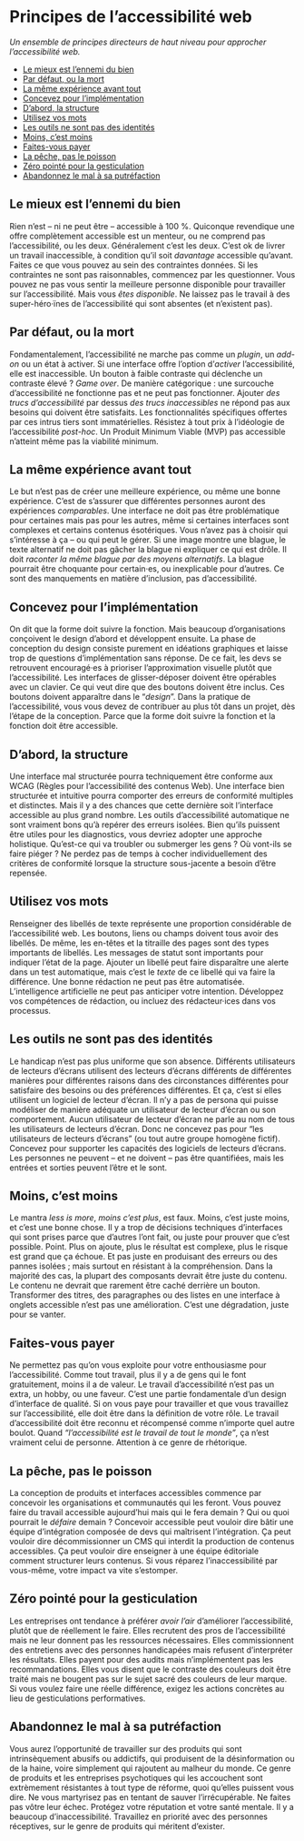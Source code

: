 # Principes de l’accessibilité web

_Un ensemble de principes directeurs de haut niveau pour approcher l’accessibilité web._

* [Le mieux est l’ennemi du bien](#le-mieux-est-lennemi-du-bien)
* [Par défaut, ou la mort](#par-défaut-ou-la-mort)
* [La même expérience avant tout](#la-même-expérience-avant-tout)
* [Concevez pour l’implémentation](#concevez-pour-limplémentation)
* [D’abord, la structure](#dabord-la-structure)
* [Utilisez vos mots](#utilisez-vos-mots)
* [Les outils ne sont pas des identités](#les-outils-ne-sont-pas-des-identités)
* [Moins, c’est moins](#moins-cest-moins)
* [Faites-vous payer](#faites-vous-payer)
* [La pêche, pas le poisson](#la-pêche-pas-le-poisson)
* [Zéro pointé pour la gesticulation](#zéro-pointé-pour-la-gesticulation)
* [Abandonnez le mal à sa putréfaction](#abandonnez-le-mal-à-sa-putréfaction)

## Le mieux est l’ennemi du bien

Rien n’est – ni ne peut être – accessible à 100 %. Quiconque revendique une offre complètement accessible est un menteur, ou ne comprend pas l’accessibilité, ou les deux. Généralement c’est les deux. C’est ok de livrer un travail inaccessible, à condition qu’il soit _davantage_ accessible qu’avant. Faites ce que vous pouvez au sein des contraintes données. Si les contraintes ne sont pas raisonnables, commencez par les questionner. Vous pouvez ne pas vous sentir la meilleure personne disponible pour travailler sur l’accessibilité. Mais vous _êtes disponible_. Ne laissez pas le travail à des super-héro·ïnes de l’accessibilité qui sont absentes (et n’existent pas).

## Par défaut, ou la mort

Fondamentalement, l’accessibilité ne marche pas comme un <i lang="en">plugin</i>, un <i lang="en">add-on</i> ou un état à activer. Si une interface offre l’option d’_activer_ l’accessibilité, elle est inaccessible. Un bouton à faible contraste qui déclenche un contraste élevé ? <i lang="en">Game over</i>. De manière catégorique : une surcouche d’accessibilité ne fonctionne pas et ne peut pas fonctionner. Ajouter _des trucs d’accessibilité_ par dessus _des trucs inaccessibles_ ne répond pas aux besoins qui doivent être satisfaits. Les fonctionnalités spécifiques offertes par ces intrus tiers sont immatérielles. Résistez à tout prix à l’idéologie de l’accessibilité _post-hoc_. Un Produit Minimum Viable (MVP) pas accessible n’atteint même pas la viabilité minimum.

## La même expérience avant tout

Le but n’est pas de créer une meilleure expérience, ou même une bonne expérience. C’est de s’assurer que différentes personnes auront des expériences _comparables_. Une interface ne doit pas être problématique pour certaines mais pas pour les autres, même si certaines interfaces sont complexes et certains contenus ésotériques. Vous n’avez pas à choisir qui s’intéresse à ça – ou qui peut le gérer. Si une image montre une blague, le texte alternatif ne doit pas gâcher la blague ni expliquer ce qui est drôle. Il doit _raconter la même blague par des moyens alternatifs_. La blague pourrait être choquante pour certain·es, ou inexplicable pour d’autres. Ce sont des manquements en matière d’inclusion, pas d’accessibilité.

## Concevez pour l’implémentation

On dit que la forme doit suivre la fonction. Mais beaucoup d’organisations conçoivent le design d’abord et développent ensuite. La phase de conception du design consiste purement en idéations graphiques et laisse trop de questions d’implémentation sans réponse. De ce fait, les devs se retrouvent encouragé·es à prioriser l’approximation visuelle plutôt que l’accessibilité. Les interfaces de glisser-déposer doivent être opérables avec un clavier. Ce qui veut dire que des boutons doivent être inclus. Ces boutons doivent apparaître dans le “_design_”. Dans la pratique de l’accessibilité, vous vous devez de contribuer au plus tôt dans un projet, dès l’étape de la conception. Parce que la forme doit suivre la fonction et la fonction doit être accessible.

## D’abord, la structure

Une interface mal structurée pourra techniquement être conforme aux <abbr>WCAG</abbr>  (Règles pour l’accessibilité des contenus Web). Une interface bien structurée et intuitive pourra comporter des erreurs de conformité multiples et distinctes. Mais il y a des chances que cette dernière soit l’interface accessible au plus grand nombre. Les outils d’accessibilité automatique ne sont vraiment bons qu’à repérer des erreurs isolées. Bien qu’ils puissent être utiles pour les diagnostics, vous devriez adopter une approche holistique. Qu’est-ce qui va troubler ou submerger les gens ? Où vont-ils se faire piéger ? Ne perdez pas de temps à cocher individuellement des critères de conformité lorsque la structure sous-jacente a besoin d’être repensée.

## Utilisez vos mots

Renseigner des libellés de texte représente une proportion considérable de l’accessibilité web. Les boutons, liens ou champs doivent tous avoir des libellés. De même, les en-têtes et la titraille des pages sont des types importants de libellés. Les messages de statut sont importants pour indiquer l’état de la page. Ajouter un libellé peut faire disparaître une alerte dans un test automatique, mais c’est le _texte_ de ce libellé qui va faire la différence. Une bonne rédaction ne peut pas être automatisée. L’intelligence artificielle ne peut pas anticiper votre intention. Développez vos compétences de rédaction, ou incluez des rédacteur·ices dans vos processus.

## Les outils ne sont pas des identités

Le handicap n’est pas plus uniforme que son absence. Différents utilisateurs de lecteurs d’écrans utilisent des lecteurs d’écrans différents de différentes manières pour différentes raisons dans des circonstances différentes pour satisfaire des besoins ou des préférences différentes. Et ça, c’est si elles utilisent un logiciel de lecteur d’écran. Il n’y a pas de persona qui puisse modéliser de manière adéquate un utilisateur de lecteur d’écran ou son comportement. Aucun utilisateur de lecteur d’écran ne parle au nom de tous les utilisateurs de lecteurs d’écran. Donc ne concevez pas pour “les utilisateurs de lecteurs d’écrans” (ou tout autre groupe homogène fictif). Concevez pour supporter les capacités des logiciels de lecteurs d’écrans. Les personnes ne peuvent – et ne doivent – pas être quantifiées, mais les entrées et sorties peuvent l’être et le sont.

## Moins, c’est moins

Le mantra <i lang="en">less is more</i>, _moins c’est plus_, est faux. Moins, c’est juste moins, et c’est une bonne chose. Il y a trop de décisions techniques d’interfaces qui sont prises parce que d’autres l’ont fait, ou juste pour prouver que c’est possible. Point. Plus on ajoute, plus le résultat est complexe, plus le risque est grand que ça échoue. Et pas juste en produisant des erreurs ou des pannes isolées ; mais surtout en résistant à la compréhension. Dans la majorité des cas, la plupart des composants devrait être juste du contenu. Le contenu ne devrait que rarement être caché derrière un bouton. Transformer des titres, des paragraphes ou des listes en une interface à onglets accessible n’est pas une amélioration. C’est une dégradation, juste pour se vanter.

## Faites-vous payer

Ne permettez pas qu’on vous exploite pour votre enthousiasme pour l’accessibilité. Comme tout travail, plus il y a de gens qui le font gratuitement, moins il a de valeur. Le travail d’accessibilité n’est pas un extra, un hobby, ou une faveur. C’est une partie fondamentale d’un design d’interface de qualité. Si on vous paye pour travailler et que vous travaillez sur l’accessibilité, elle doit être dans la définition de votre rôle. Le travail d’accessibilité doit être reconnu et récompensé comme n’importe quel autre boulot. Quand _“l’accessibilité est le travail de tout le monde”_, ça n’est vraiment celui de personne. Attention à ce genre de rhétorique.

## La pêche, pas le poisson

La conception de produits et interfaces accessibles commence par concevoir les organisations et communautés qui les feront. Vous pouvez faire du travail accessible aujourd’hui mais qui le fera demain ? Qui ou quoi pourrait le _défaire_ demain ? Concevoir accessible peut vouloir dire bâtir une équipe d’intégration composée de devs qui maîtrisent l’intégration. Ça peut vouloir dire décommissionner un CMS qui interdit la production de contenus accessibles. Ça peut vouloir dire enseigner à une équipe éditoriale comment structurer leurs contenus. Si vous réparez l’inaccessibilité par vous-même, votre impact va vite s’estomper.

## Zéro pointé pour la gesticulation

Les entreprises ont tendance à préférer _avoir l’air_ d’améliorer l’accessibilité, plutôt que de réellement le faire. Elles recrutent des pros de l’accessibilité mais ne leur donnent pas les ressources nécessaires. Elles commissionnent des entretiens avec des personnes handicapées mais refusent d’interpréter les résultats. Elles payent pour des audits mais n’implémentent pas les recommandations. Elles vous disent que le contraste des couleurs doit être traité mais ne bougent pas sur le sujet sacré des couleurs de leur marque. Si vous voulez faire une réelle différence, exigez les actions concrètes au lieu de gesticulations performatives.

## Abandonnez le mal à sa putréfaction

Vous aurez l’opportunité de travailler sur des produits qui sont intrinsèquement abusifs ou addictifs, qui produisent de la désinformation ou de la haine, voire simplement qui rajoutent au malheur du monde. Ce genre de produits et les entreprises psychotiques qui les accouchent sont extrèmement résistantes à tout type de réforme, quoi qu’elles puissent vous dire. Ne vous martyrisez pas en tentant de sauver l’irrécupérable. Ne faites pas vôtre leur échec. Protégez votre réputation et votre santé mentale. Il y a beaucoup d’inaccessibilité. Travaillez en priorité avec des personnes réceptives, sur le genre de produits qui méritent d’exister.
